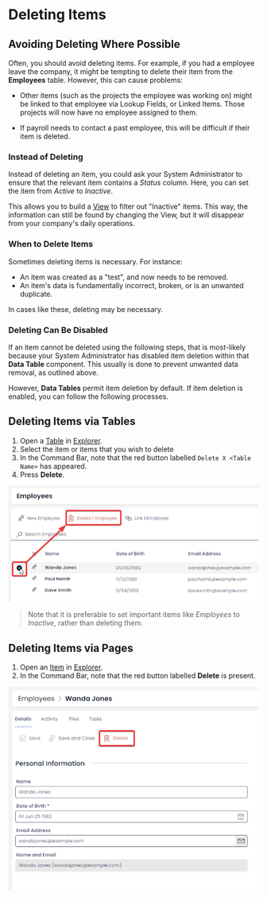 # Deleting Items

## Avoiding Deleting Where Possible

Often, you should avoid deleting items. For example, if you had a employee leave the company, it might be tempting to delete their item from the **Employees** table. However, this can cause problems:

- Other items (such as the projects the employee was working on) might be linked to that employee via Lookup Fields, or Linked Items. Those projects will now have no employee assigned to them.

- If payroll needs to contact a past employee, this will be difficult if their item is deleted.

### Instead of Deleting

Instead of deleting an item, you could ask your System Administrator to ensure that the relevant item contains a *Status* column. Here, you can set the item from *Active* to *Inactive*. 

This allows you to build a [View](</docs/Rapid/2-User Manual/2-Explorer/4-Views/1-Views-Overview/1-Views-Overview.md>) to filter out "Inactive" items. This way, the information can still be found by changing the View, but it will disappear from your company's daily operations.

### When to Delete Items

Sometimes deleting items is necessary. For instance:

- An item was created as a "test", and now needs to be removed.
- An item's data is fundamentally incorrect, broken, or is an unwanted duplicate.

In cases like these, deleting may be necessary.

### Deleting Can Be Disabled

If an item cannot be deleted using the following steps, that is most-likely because your System Administrator has disabled item deletion within that **Data Table** component. This usually is done to prevent unwanted data removal, as outlined above.

However, **Data Tables** permit item deletion by default. If item deletion is enabled, you can follow the following processes.

## Deleting Items via Tables

1. Open a [Table](</docs/Rapid/2-User Manual/2-Explorer/1-Tables/1-viewing-data-using-tables/1-viewing-data-using-tables.md>) in [Explorer](</docs/Rapid/2-User Manual/2-Explorer/0-navigating-explorer/0-navigating-explorer.md>).
2. Select the item or items that you wish to delete
3. In the Command Bar, note that the red button labelled `Delete X <Table Name>` has appeared.
4. Press **Delete**.

![A screenshot that demonstrates how to delete items via a table. In this example, the table is an Employees table. The screenshot is annotated in red, with two red boxes indicating where the user should click, and an arrow between them indicating the order that they should be pressed. In this example, the user has selected the Employee item: "Wanda Jones", and will now click the red button that says "Delete 1 Employee" the red button also has a red icon of a trash can.](<Items Deleting.png>)

> Note that it is preferable to set important items like *Employees* to *Inactive*, rather than deleting them.

## Deleting Items via Pages

1. Open an [Item](</docs/Rapid/2-User Manual/2-Explorer/2-Items/1-items-overview/1-items-overview.md>) in [Explorer](</docs/Rapid/2-User Manual/2-Explorer/0-navigating-explorer/0-navigating-explorer.md>).
2. In the Command Bar, note that the red button labelled **Delete** is present.

![A screenshot showing how the Delete button appears on a page view of an item. The screenshot has been annotated with a red box to highlight the button's location. The delete button has red text that reads "Delete" and a red icon of a trash can. The rest of the screenshot is an example Employee page.](<Items Deleting Page.png>)